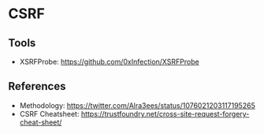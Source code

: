 # CSRF

## Tools

- XSRFProbe: https://github.com/0xInfection/XSRFProbe

## References

- Methodology: https://twitter.com/Alra3ees/status/1076021203117195265
- CSRF Cheatsheet: https://trustfoundry.net/cross-site-request-forgery-cheat-sheet/
